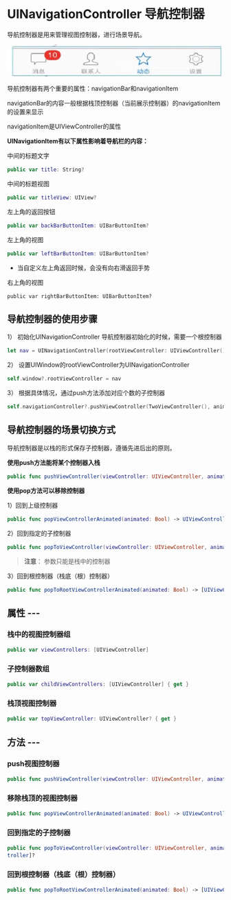 # UINavigationController 导航控制器
导航控制器是用来管理视图控制器，进行场景导航。

![](attach-0.png)

导航控制器有两个重要的属性：navigationBar和navigationItem

navigationBar的内容一般根据栈顶控制器（当前展示控制器）的navigationItem的设置来显示

navigationItem是UIViewController的属性

**UINavigationItem有以下属性影响着导航栏的内容：**

中间的标题文字
```swift
public var title: String?
```

中间的标题视图
```swift
public var titleView: UIView? 
```

左上角的返回按钮
```swift
public var backBarButtonItem: UIBarButtonItem?
```

左上角的视图
```swift
public var leftBarButtonItem: UIBarButtonItem?

```

- 当自定义左上角返回时候，会没有向右滑返回手势

右上角的视图
```
public var rightBarButtonItem: UIBarButtonItem?

```

## 导航控制器的使用步骤

1） 初始化UINavigationController
   导航控制器初始化的时候，需要一个根控制器

```swift
let nav = UINavigationController(rootViewController: UIViewController())
```

2） 设置UIWindow的rootViewController为UINavigationController

```swift
self.window?.rootViewController = nav
```

3） 根据具体情况，通过push方法添加对应个数的子控制器

```swift
self.navigationController?.pushViewController(TwoViewController(), animated: true)
```

## 导航控制器的场景切换方式
导航控制器是以栈的形式保存子控制器，遵循先进后出的原则。

**使用push方法能将某个控制器入栈**

```swift
public func pushViewController(viewController: UIViewController, animated: Bool)
```

**使用pop方法可以移除控制器**

1）回到上级控制器

```swift
public func popViewControllerAnimated(animated: Bool) -> UIViewController?
```
	
2）回到指定的子控制器

```swift
public func popToViewController(viewController: UIViewController, animated: Bool) -> [UIViewController]?
```

> **注意**：
> 参数只能是栈中的控制器
		
3）回到根控制器（栈底（根）控制器）

```swift
public func popToRootViewControllerAnimated(animated: Bool) -> [UIViewController]?
```

## 属性 ---

### 栈中的视图控制器组
 
```swift
public var viewControllers: [UIViewController] 
```

### 子控制器数组
 
```swift
public var childViewControllers: [UIViewController] { get }
```

### 栈顶视图控制器

```swift
public var topViewController: UIViewController? { get }
```

## 方法 ---
### push视图控制器

```swift
public func pushViewController(viewController: UIViewController, animated: Bool) 
```

### 移除栈顶的视图控制器

```swift
public func popViewControllerAnimated(animated: Bool) -> UIViewController?
```

### 回到指定的子控制器

```swift
public func popToViewController(viewController: UIViewController, animated: Bool) -> [UIViewCon
troller]?
```

### 回到根控制器（栈底（根）控制器）

```swift
public func popToRootViewControllerAnimated(animated: Bool) -> [UIViewController]?
```